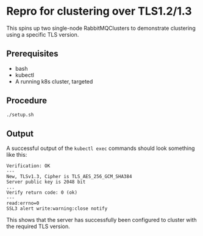 # Repro for clustering over TLS1.2/1.3
This spins up two single-node RabbitMQClusters to demonstrate clustering using a specific TLS version.

## Prerequisites
- bash
- kubectl
- A running k8s cluster, targeted

## Procedure
```bash
./setup.sh
```

## Output
A successful output of the `kubectl exec` commands should look something like this:
```
Verification: OK
---
New, TLSv1.3, Cipher is TLS_AES_256_GCM_SHA384
Server public key is 2048 bit
...
Verify return code: 0 (ok)
---
read:errno=0
SSL3 alert write:warning:close notify
```
This shows that the server has successfully been configured to cluster with the required TLS version.
